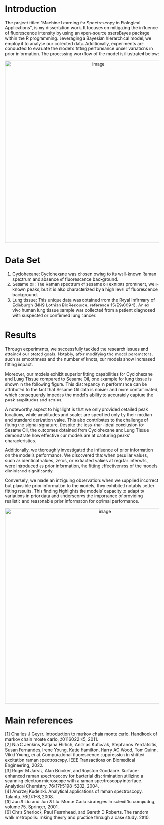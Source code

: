# Introduction
The project titled "Machine Learning for Spectroscopy in Biological Applications", is my dissertation work. It focuses on mitigating the influence of fluorescence intensity by using an open-source ssersBayes package within the R programming. Leveraging a Bayesian hierarchical model, we employ it to analyse our collected data. Additionally, experiments are conducted to evaluate the model’s fitting performance under variations in prior information. The processing  workflow of the model is illustrated below:
<div align=center>
<img width="596" alt="image" src="https://github.com/user-attachments/assets/782261ad-86aa-4d37-adc2-e8edf2bca52d">
</div>

# Data Set
1) Cyclohexane: Cyclohexane was chosen owing to its well-known Raman spectrum and absence of fluorescence background. 
2) Sesame oil: The Raman spectrum of sesame oil exhibits prominent, well-known peaks, but it is also characterized by a high level of fluorescence background. 
3) Lung tissue: This unique data was obtained from the Royal Infirmary of Edinburgh (NHS Lothian BioResource, reference 15/ES/0094). An ex vivo human lung tissue sample was collected from a patient diagnosed with suspected or confirmed lung cancer.

# Results
Through experiments, we successfully tackled the research issues and attained our stated goals. Notably, after modifying the model parameters, such as smoothness and the number of knots, our models show increased fitting impact.

Moreover, our models exhibit superior fitting capabilities for Cyclohexane and Lung Tissue compared to Sesame Oil, one example for lung tissue is shown in the following figure. This discrepancy in performance can be attributed to the fact that Sesame Oil data is noisier and more contaminated, which consequently impedes the model’s ability to accurately capture the peak amplitudes and scales.

A noteworthy aspect to highlight is that we only provided detailed peak locations, while amplitudes and scales are specified only by their median and standard derivation value. This also contributes to the challenge of fitting the signal signature. Despite the less-than-ideal conclusion for Sesame Oil, the outcomes obtained from Cyclohexane and Lung Tissue demonstrate how effective our models are at capturing peaks’ characteristics.

Additionally, we thoroughly investigated the influence of prior information on the model’s performance. We discovered that when peculiar values, such as identical values, zeros, or extracted values at regular intervals, were introduced as prior information, the fitting effectiveness of the models diminished significantly.

Conversely, we made an intriguing observation: when we supplied incorrect but plausible prior information to the models, they exhibited notably better fitting results. This finding highlights the models’ capacity to adapt to variations in prior data and underscores the importance of providing realistic and reasonable prior information for optimal performance.

<div align=center>
<img width="638" alt="image" src="https://github.com/user-attachments/assets/5910b51b-9d25-4fc0-ae6f-e6e52c258b2f">
</div>

# Main references
[1] Charles J Geyer. Introduction to markov chain monte carlo. Handbook of markov chain monte carlo, 20116022:45, 2011.  
[2] Nia C Jenkins, Katjana Ehrlich, Andr´as Kufcs´ak, Stephanos Yerolatsitis, Susan Fernandes, Irene Young, Katie Hamilton, Harry AC Wood, Tom Quinn, Vikki Young, et al. Computational fluorescence suppression in shifted excitation raman spectroscopy. IEEE Transactions on Biomedical Engineering, 2023.  
[3] Roger M Jarvis, Alan Brooker, and Royston Goodacre. Surface-enhanced raman spectroscopy for bacterial discrimination utilizing a scanning electron microscope with a raman spectroscopy interface. Analytical Chemistry, 76(17):5198–5202, 2004.  
[4] Andrzej Kudelski. Analytical applications of raman spectroscopy. Talanta, 76(1):1–8, 2008.  
[5] Jun S Liu and Jun S Liu. Monte Carlo strategies in scientific computing, volume 75. Springer, 2001.  
[6] Chris Sherlock, Paul Fearnhead, and Gareth O Roberts. The random walk metropolis: linking theory and practice through a case study. 2010.
